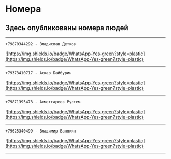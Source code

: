 # Номера
## Здесь опубликованы номера людей

___

```
+79870344292 - Владислав Детков
```


![https://img.shields.io/badge/WhatsApp-Yes-green?style=plastic](https://img.shields.io/badge/WhatsApp-Yes-green?style=plastic)

___

```
+79373410717 - Аскар Байбурин
```


![https://img.shields.io/badge/WhatsApp-Yes-green?style=plastic](https://img.shields.io/badge/WhatsApp-Yes-green?style=plastic)

___

```
+79871395473 - Ахметгареев Рустем
```


![https://img.shields.io/badge/WhatsApp-Yes-green?style=plastic](https://img.shields.io/badge/WhatsApp-Yes-green?style=plastic)

___

```
+79625340499 - Владимир Ванякин
```


![https://img.shields.io/badge/WhatsApp-Yes-green?style=plastic](https://img.shields.io/badge/WhatsApp-Yes-green?style=plastic)

___